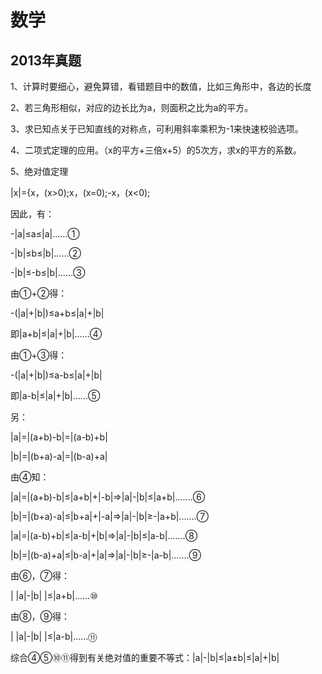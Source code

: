 # 数学

## 2013年真题

1、计算时要细心，避免算错，看错题目中的数值，比如三角形中，各边的长度

2、若三角形相似，对应的边长比为a，则面积之比为a的平方。

3、求已知点关于已知直线的对称点，可利用斜率乘积为-1来快速校验选项。

4、二项式定理的应用。（x的平方+三倍x+5）的5次方，求x的平方的系数。

5、绝对值定理

|x|={x，(x>0);x，(x=0);-x，(x<0);

因此，有：

-|a|≤a≤|a|......①

-|b|≤b≤|b|......②

-|b|≤-b≤|b|......③

由①+②得：

-(|a|+|b|)≤a+b≤|a|+|b|

即|a+b|≤|a|+|b|......④

由①+③得：

-(|a|+|b|)≤a-b≤|a|+|b|

即|a-b|≤|a|+|b|......⑤

另：

|a|=|(a+b)-b|=|(a-b)+b|

|b|=|(b+a)-a|=|(b-a)+a|

由④知：

|a|=|(a+b)-b|≤|a+b|+|-b|=>|a|-|b|≤|a+b|.......⑥

|b|=|(b+a)-a|≤|b+a|+|-a|=>|a|-|b|≥-|a+b|.......⑦

|a|=|(a-b)+b|≤|a-b|+|b|=>|a|-|b|≤|a-b|.......⑧

|b|=|(b-a)+a|≤|b-a|+|a|=>|a|-|b|≥-|a-b|.......⑨

由⑥，⑦得：

| |a|-|b| |≤|a+b|......⑩

由⑧，⑨得：

| |a|-|b| |≤|a-b|......⑪

综合④⑤⑩⑪得到有关绝对值的重要不等式：|a|-|b|≤|a±b|≤|a|+|b|

